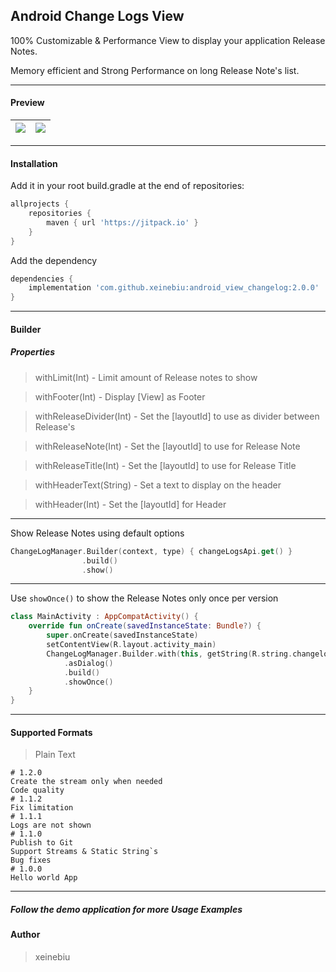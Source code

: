 ## Android Change Logs View
100% Customizable & Performance View to display your application Release Notes.

Memory efficient and Strong Performance on long Release Note's list.

----
#### Preview

| ![](docs/show_always.gif) | ![](docs/show_always_footer.gif) |
| ------------- | ------------- |

----
#### Installation
Add it in your root build.gradle at the end of repositories:
````groovy
allprojects {
	repositories {
		maven { url 'https://jitpack.io' }
	}
}
````
Add the dependency
````groovy
dependencies {
    implementation 'com.github.xeinebiu:android_view_changelog:2.0.0'
}
````


----
#### Builder

##### Properties
> withLimit(Int) - Limit amount of Release notes to show

> withFooter(Int) - Display [View] as Footer

> withReleaseDivider(Int) - Set the [layoutId] to use as divider between Release's

> withReleaseNote(Int) - Set the [layoutId] to use for Release Note

> withReleaseTitle(Int) - Set the [layoutId] to use for Release Title

> withHeaderText(String) - Set a text to display on the header

> withHeader(Int) - Set the [layoutId] for Header
----
Show Release Notes using default options
````kotlin
ChangeLogManager.Builder(context, type) { changeLogsApi.get() }
                .build()
                .show()
````


----
Use ```showOnce()``` to show the Release Notes only once per version
````kotlin
class MainActivity : AppCompatActivity() {
    override fun onCreate(savedInstanceState: Bundle?) {
        super.onCreate(savedInstanceState)
        setContentView(R.layout.activity_main)
        ChangeLogManager.Builder.with(this, getString(R.string.changelogs))
            .asDialog()
            .build()
            .showOnce()
    }
}
````


---
#### Supported Formats
> Plain Text
````
# 1.2.0
Create the stream only when needed
Code quality
# 1.1.2
Fix limitation
# 1.1.1
Logs are not shown
# 1.1.0
Publish to Git
Support Streams & Static String`s
Bug fixes
# 1.0.0
Hello world App
````

----
##### Follow the demo application for more Usage Examples

#### Author
> xeinebiu
